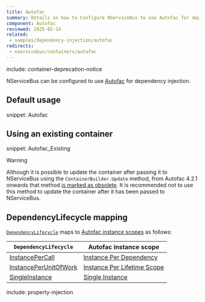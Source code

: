 ```yaml
---
title: Autofac
summary: Details on how to Configure NServiceBus to use Autofac for dependency injection.
component: Autofac
reviewed: 2025-02-14
related:
 - samples/dependency-injection/autofac
redirects:
 - nservicebus/containers/autofac
---
```


include: container-deprecation-notice

NServiceBus can be configured to use [Autofac](https://autofac.org/) for dependency injection.

## Default usage

snippet: Autofac

## Using an existing container

snippet: Autofac_Existing

> [!WARNING]
> Although it is possible to update the container after passing it to NServiceBus using the `ContainerBuilder.Update` method, from Autofac 4.2.1 onwards that method [is marked as obsolete](https://github.com/autofac/Autofac/issues/811). It is recommended not to use this method to update the container after it has been passed to NServiceBus.

## DependencyLifecycle mapping

[`DependencyLifecycle`](/nservicebus/dependency-injection/) maps to [Autofac instance scopes](https://docs.autofac.org/en/latest/lifetime/instance-scope.html#instance-scope) as follows:

| `DependencyLifecycle`                                                                                             | Autofac instance scope                                                                                                        |
|-----------------------------------------------------------------------------------------------------------------|---------------------------------------------------------------------------------------------------------------------------|
| [InstancePerCall](/nservicebus/dependency-injection/) | [Instance Per Dependency](https://docs.autofac.org/en/latest/lifetime/instance-scope.html#instance-per-dependency)         |
| [InstancePerUnitOfWork](/nservicebus/dependency-injection/)                    | [Instance Per Lifetime Scope](https://docs.autofac.org/en/latest/lifetime/instance-scope.html#instance-per-lifetime-scope) |
| [SingleInstance](/nservicebus/dependency-injection/)                                  | [Single Instance](https://docs.autofac.org/en/latest/lifetime/instance-scope.html#single-instance)                          |


include: property-injection
